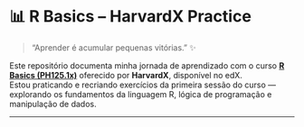 # 📊 R Basics – HarvardX Practice

> “Aprender é acumular pequenas vitórias.” ✨  

Este repositório documenta minha jornada de aprendizado com o curso **[R Basics (PH125.1x)](https://online-learning.harvard.edu/course/r-basics/)** oferecido por **HarvardX**, disponível no edX.  
Estou praticando e recriando exercícios da primeira sessão do curso — explorando os fundamentos da linguagem R, lógica de programação e manipulação de dados.

---
